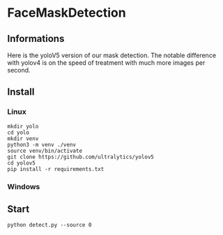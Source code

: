 # FaceMaskDetection

## Informations
Here is the yoloV5 version of our mask detection. The notable difference with yolov4 is on the speed of treatment with much more images per second.

## Install
### Linux

```console
mkdir yolo
cd yolo
mkdir venv
python3 -m venv ./venv
source venv/bin/activate
git clone https://github.com/ultralytics/yolov5
cd yolov5
pip install -r requirements.txt
```

### Windows

## Start

```console
python detect.py --source 0
``` 
